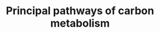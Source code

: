 ---
annotations:
- type: Pathway Ontology
  value: lipid hormone signaling pathway
authors:
- Kdahlquist
- MaintBot
- Thomas
- Egonw
- Ddigles
- Khanspers
- AlexanderPico
- DeSl
- Eweitz
description: Based on Glycolysis and Gluconeogenesis Pathways at SGD and on Kruckeberg,
  AL and Dickinson, JR (2004) Carbon Metabolism in The Metabolism and Molecular Physiology
  of Saccharomyces cerevisiae, Dickinson, JR and Schweizer, M, eds, CRC Press.
last-edited: 2021-05-20
organisms:
- Saccharomyces cerevisiae
redirect_from:
- /index.php/Pathway:WP112
- /instance/WP112
schema-jsonld:
- '@context': https://schema.org/
  '@id': https://wikipathways.github.io/pathways/WP112.html
  '@type': Dataset
  creator:
    '@type': Organization
    name: WikiPathways
  description: Based on Glycolysis and Gluconeogenesis Pathways at SGD and on Kruckeberg,
    AL and Dickinson, JR (2004) Carbon Metabolism in The Metabolism and Molecular
    Physiology of Saccharomyces cerevisiae, Dickinson, JR and Schweizer, M, eds, CRC
    Press.
  keywords:
  - PYC2
  - PDX1
  - FUM1
  - MDH2
  - FBP1
  - D-6-Phospho-glucono-delta-lactone
  - LPD1
  - PCK1
  - GLK1
  - SDH1
  - PDB1
  - PFK1
  - ADH5
  - 3-phosphate
  - KGD2
  - Glyceraldehyde-3-phosphate
  - CIT2
  - LAT1
  - TDH2
  - CIT3
  - RHR2
  - HXK2
  - SDH4
  - TAL1
  - LSC1
  - TDH1
  - PGK1
  - ZWF1
  - SDH2
  - PYC1
  - Oxaloacetate
  - D-Ribose-5-Phosphate
  - RPE1
  - Pyruvate
  - SOL3
  - GPM1
  - IDH1
  - Fructose 1,6-bisphosphate
  - Acetate
  - RKI1
  - KGD1
  - Glyoxylate
  - ADH4 (mt)
  - Succinate
  - 2-Phosphoglycerate
  - Glycerol
  - LSC2
  - Glucose
  - FBA1
  - IDP2
  - MLS1
  - MDH3
  - PDC6
  - PYK2
  - SDH3
  - 6-Phosphogluconate
  - TKL1
  - GPD1
  - SOL4
  - Acetaldehyde
  - DAL7
  - alpha-ketoglutarate
  - ACO2
  - ACO1
  - Phosphoenolpyruvate
  - Glycerol 3-phosphate
  - ENO2
  - MAE1
  - GUT2
  - GPD2
  - ADH3 (mt)
  - Erythrose-4-phosphate
  - Citrate
  - ADH2
  - Isocitrate
  - HXK1
  - Phosphate
  - Acetyl-CoA
  - Xylulose-5-phosphate
  - Ethanol
  - IDP1
  - Dihydroxyacetone
  - Fumarate
  - TKL2
  - MDH1
  - Succinyl-CoA
  - IDH2
  - PDA1
  - CDC19
  - PDC1
  - GUT1
  - CIT1
  - TPI1
  - PDC5
  - HOR2
  - GND2
  - Sedoheptulose-7-phosphate
  - ALD4 (mt)
  - ACS1 (mt)
  - ACS2
  - PGI1
  - Malate
  - PFK2
  - ICL1
  - TDH3
  - Glucose-6-phosphate
  - 1,3-Bisphosphoglycerate
  - GND1
  - Fructose-6-phosphate
  - ADH1
  - ENO1
  - Glyceraldehyde-
  - ALD6
  - 3-Phosphoglycerate
  - Ribulose-5-phosphate
  license: CC0
  name: Principal pathways of carbon metabolism
seo: CreativeWork
title: Principal pathways of carbon metabolism
wpid: WP112
---
